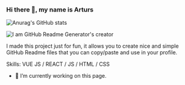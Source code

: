 ### Hi there 👋, my name is Arturs
![Anurag's GitHub stats](https://github-readme-stats.vercel.app/api?username=anuraghazra&show_icons=true&theme=radical)

![I am GitHub Readme Generator's creator](https://arturssmirnovs.github.io/github-profile-readme-generator/images/banner.png)

I made this project just for fun, it allows you to create nice and simple GitHub Readme files that you can copy/paste and use in your profile.

Skills: VUE JS / REACT / JS / HTML / CSS

- 🔭 I’m currently working on this page. 
